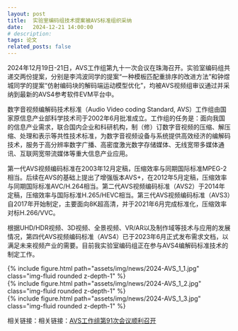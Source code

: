 ```yaml
---
layout: post
title:  实验室编码组技术提案被AVS标准组织采纳
date:   2024-12-21 14:00:00
# description:
tags: 论文
related_posts: false
---
```


2024年12月19日-21日，AVS工作组第九十一次会议在珠海召开。实验室编码组共递交两份提案，分别是李鸿波同学的提案“一种模板匹配重排序的改进方法”和钟煜城同学的提案“仿射编码块的解码端运动模型优化”，均被AVS视频组审议通过并采纳到最新的AVS4参考软件EVM平台中。

数字音视频编解码技术标准（Audio Video coding Standard, AVS）工作组由国家原信息产业部科学技术司于2002年6月批准成立。工作组的任务是：面向我国的信息产业需求，联合国内企业和科研机构，制（修）订数字音视频的压缩、解压缩、处理和表示等共性技术标准，为数字音视频设备与系统提供高效经济的编解码技术，服务于高分辨率数字广播、高密度激光数字存储媒体、无线宽带多媒体通讯、互联网宽带流媒体等重大信息产业应用。

第一代AVS视频编码标准在2003年12月定稿，压缩效率与同期国际标准MPEG-2相当。后续在AVS的基础上提出了增强版本AVS+，在2012年5月定稿，压缩效率与同期国际标准AVC/H.264相当。第二代AVS视频编码标准（AVS2）于2014年定稿，压缩效率与国际标准H.265/HEVC相当。第三代AVS视频编码标准（AVS3）自2017年开始制定，主要面向8K超高清，并于2021年6月完成标准化，压缩效率对标H.266/VVC。

根据UHD/HDR视频、3D视频、全景视频、VR/AR以及制作域等技术与应用的发展情况，第四代AVS视频编码标准（AVS4）已于2023年6月正式发布需求文档，以满足未来视频产业的需要。目前我实验室编码组正在参与AVS4编解码标准技术的制定工作。

<div class="row mt-3">
    <div class="col-sm mt-3 mt-md-0">
        {% include figure.html path="assets/img/news/2024-AVS_1_1.jpg" class="img-fluid rounded z-depth-1" %}
    </div>
</div>

<div class="row mt-3">
    <div class="col-sm mt-3 mt-md-0">
        {% include figure.html path="assets/img/news/2024-AVS_1_2.jpg" class="img-fluid rounded z-depth-1" %}
    </div>
</div>

<div class="row mt-3">
    <div class="col-sm mt-3 mt-md-0">
        {% include figure.html path="assets/img/news/2024-AVS_1_3.jpg" class="img-fluid rounded z-depth-1" %}
    </div>
</div>

相关链接：相关链接：[AVS工作组第91次会议顺利召开](https://mp.weixin.qq.com/s/QYVaTZx58pROEDuJ6Sc6cw)

